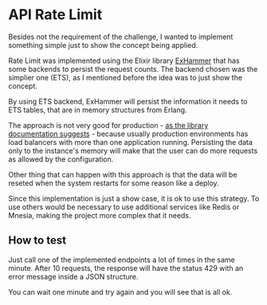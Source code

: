 # API Rate Limit

Besides not the requirement of the challenge, I wanted to implement something simple just to show the concept being applied.

Rate Limit was implemented using the Elixir library [ExHammer](https://github.com/ExHammer/hammer) that has some backends to persist the request counts. The backend chosen was the simplier one (ETS), as I mentioned before the idea was to just show the concept.

By using ETS backend, ExHammer will persist the information it needs to ETS tables, that are in memory structures from Erlang.

The approach is not very good for production - [as the library documentation suggests](https://github.com/ExHammer/hammer/blob/master/README.md?plain=1#L76) - because usually production environments has load balancers with more than one application running. Persisting the data only to the instance's memory will make that the user can do more requests as allowed by the configuration.

Other thing that can happen with this approach is that the data will be reseted when the system restarts for some reason like a deploy.

Since this implementation is just a show case, it is ok to use this strategy. To use others would be necessary to use additional services like Redis or Mnesia, making the project more complex that it needs.

## How to test

Just call one of the implemented endpoints a lot of times in the same minute. After 10 requests, the response will have the status 429 with an error message inside a JSON structure.

You can wait one minute and try again and you will see that is all ok.
